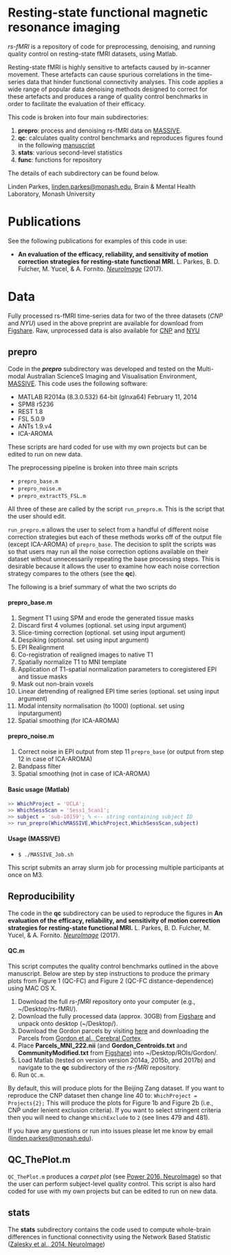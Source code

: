 # Resting-state functional magnetic resonance imaging
*rs-fMRI* is a repository of code for preprocessing, denoising, and running quality control on resting-state fMRI datasets, using Matlab.

Resting-state fMRI is highly sensitive to artefacts caused by in-scanner movement. These artefacts can cause spurious correlations in the time-series data that hinder functional connectivity analyses. This code applies a wide range of popular data denoising methods designed to correct for these artefacts and produces a range of quality control benchmarks in order to facilitate the evaluation of their efficacy.

This code is broken into four main subdirectories:
1. **prepro**: process and denoising rs-fMRI data on [MASSIVE](https://www.massive.org.au).
2. **qc**: calculates quality control benchmarks and reproduces figures found in the following [manuscript](https://www.sciencedirect.com/science/article/pii/S1053811917310972)
3. **stats**: various second-level statistics
4. **func**: functions for repository

The details of each subdirectory can be found below.

Linden Parkes, linden.parkes@monash.edu, Brain & Mental Health Laboratory, Monash University

# Publications

See the following publications for examples of this code in use:
- **An evaluation of the efficacy, reliability, and sensitivity of motion correction strategies for resting-state functional MRI.** L. Parkes, B. D. Fulcher, M. Yucel, & A. Fornito. [*NeuroImage*](https://www.sciencedirect.com/science/article/pii/S1053811917310972) (2017).

# Data

Fully processed rs-fMRI time-series data for two of the three datasets (*CNP* and *NYU*) used in the above preprint are available for download from [Figshare](https://doi.org/10.4225/03/595193482c03e).
Raw, unprocessed data is also available for [CNP](https://openfmri.org/dataset/ds000030/) and [NYU](http://fcon_1000.projects.nitrc.org/indi/CoRR/html/)

## prepro

Code in the ***prepro*** subdirectory was developed and tested on the Multi-modal Australian ScienceS Imaging and Visualisation Environment, [MASSIVE](https://www.massive.org.au).
This code uses the following software:
- MATLAB R2014a (8.3.0.532) 64-bit (glnxa64) February 11, 2014
- SPM8 r5236
- REST 1.8
- FSL 5.0.9
- ANTs 1.9.v4
- ICA-AROMA

These scripts are hard coded for use with my own projects but can be edited to run on new data.

The preprocessing pipeline is broken into three main scripts
- `prepro_base.m`
- `prepro_noise.m`
- `prepro_extractTS_FSL.m`

All three of these are called by the script `run_prepro.m`.
This is the script that the user should edit.

`run_prepro.m` allows the user to select from a handful of different noise correction strategies but each of these methods works off of the output file (except ICA-AROMA) of `prepro_base`.
The decision to split the scripts was so that users may run all the noise correction options available on their dataset without unnecessarily repeating the base processing steps.
This is desirable because it allows the user to examine how each noise correction strategy compares to the others (see the **qc**).

The following is a brief summary of what the two scripts do

#### prepro_base.m
1. Segment T1 using SPM and erode the generated tissue masks
2. Discard first 4 volumes (optional. set using input argument)
3. Slice-timing correction (optional. set using input argument)
4. Despiking (optional. set using input argument)
5. EPI Realignment
6. Co-registration of realigned images to native T1
7. Spatially normalize T1 to MNI template
8. Application of T1-spatial normalization parameters to coregistered EPI and tissue masks
9. Mask out non-brain voxels
10. Linear detrending of realigned EPI time series  (optional. set using input argument)
11. Modal intensity normalisation (to 1000) (optional. set using inputargument)
12. Spatial smoothing (for ICA-AROMA)

#### prepro_noise.m
1. Correct noise in EPI output from step 11 `prepro_base` (or output from step 12 in case of ICA-AROMA)
2. Bandpass filter
3. Spatial smoothing (not in case of ICA-AROMA)

#### Basic usage (Matlab)

```matlab
>> WhichProject = 'UCLA';
>> WhichSessScan = 'Sess1_Scan1';
>> subject = 'sub-10159'; % <-- string containing subject ID
>> run_prepro(WhichMASSIVE,WhichProject,WhichSessScan,subject)
```

#### Usage (MASSIVE)
- `$ ./MASSIVE_Job.sh`

This script submits an array slurm job for processing multiple participants at once on M3.

## Reproducibility

The code in the **qc** subdirectory can be used to reproduce the figures in **An evaluation of the efficacy, reliability, and sensitivity of motion correction strategies for resting-state functional MRI.** L. Parkes, B. D. Fulcher, M. Yucel, & A. Fornito. [*NeuroImage*](https://www.sciencedirect.com/science/article/pii/S1053811917310972) (2017).

#### QC.m

This script computes the quality control benchmarks outlined in the above manuscript. Below are step by step instructions to produce the primary plots from Figure 1 (QC-FC) and Figure 2 (QC-FC distance-dependence) using MAC OS X.

1. Download the full *rs-fMRI* repository onto your computer (e.g., ~/Desktop/rs-fMRI/).
2. Download the fully processed data (approx. 30GB) from [Figshare](https://doi.org/10.4225/03/595193482c03e) and unpack onto desktop (~/Desktop/).
3. Download the Gordon parcels by visiting [here](http://www.nil.wustl.edu/labs/petersen/Resources.html) and downloading the Parcels from [Gordon et al., Cerebral Cortex](https://www.ncbi.nlm.nih.gov/pubmed/25316338).
4. Place **Parcels_MNI_222.nii** (and **Gordon_Centroids.txt** and **CommunityModified.txt** from [Figshare](https://doi.org/10.4225/03/595193482c03e)) into ~/Desktop/ROIs/Gordon/.
5. Load Matlab (tested on version version 2014a, 2015b, and 2017b) and navigate to the **qc** subdirectory of the *rs-fMRI* repository.
6. Run `QC.m`.

By default, this will produce plots for the Beijing Zang dataset.
If you want to reproduce the CNP dataset then change line 40 to:
```WhichProject = Projects{2};```
This will produce the plots for Figure 1b and Figure 2b (i.e., CNP under lenient exclusion criteria).
If you want to select stringent criteria then you will need to change ```WhichExclude``` to ```2``` (see lines 479 and 481).

If you have any questions or run into issues please let me know by email (linden.parkes@monash.edu).

## QC_ThePlot.m

`QC_ThePlot.m` produces a *carpet plot* (see [Power 2016, NeuroImage](https://doi.org/10.1016/j.neuroimage.2016.08.009)) so that the user can perform subject-level quality control.
This script is also hard coded for use with my own projects but can be edited to run on new data.

## stats

The **stats** subdirectory contains the code used to compute whole-brain differences in functional connectivity using the Network Based Statistic ([Zalesky et al., 2014. NeuroImage](https://doi.org/10.1016/j.neuroimage.2010.06.041))
